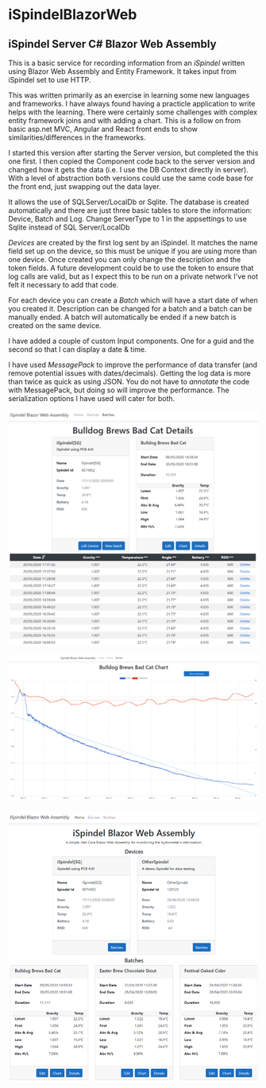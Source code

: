# iSpindelBlazorWeb
## iSpindel Server C# Blazor Web Assembly

This is a basic service for recording information from an *iSpindel* written using Blazor Web Assembly and Entity Framework.
It takes input from iSpindel set to use HTTP.

This was written primarily as an exercise in learning some new languages and frameworks.
I have always found having a practicle application to write helps with the learning.
There were certainly some challenges with complex entity framework joins and with adding a chart.
This is a follow on from basic asp.net MVC, Angular and React front ends to show similarities/differences in the frameworks.

I started this version after starting the Server version, but completed the this one first.
I then copied the Component code back to the server version and changed how it gets the data (i.e. I use the DB Context directly in server).
With a level of abstraction both versions could use the same code base for the front end, just swapping out the data layer.

It allows the use of SQLServer/LocalDb or Sqlite.
The database is created automatically and there are just three basic tables to store the information: Device, Batch and Log.
Change ServerType to 1 in the appsettings to use Sqlite instead of SQL Server/LocalDb

*Devices* are created by the first log sent by an iSpindel.
It matches the name field set up on the device, so this must be unique if you are using more than one device.
Once created you can only change the description and the token fields.
A future development could be to use the token to ensure that log calls are valid,
but as I expect this to be run on a private network I've not felt it necessary to add that code.

For each device you can create a *Batch* which will have a start date of when you created it.
Description can be changed for a batch and a batch can be manually ended.
A batch will automatically be ended if a new batch is created on the same device.

I have added a couple of custom Input components. One for a guid and the second so that I can display a date & time.

I have used *MessagePack* to improve the performance of data transfer (and remove potential issues with dates/decimals).
Getting the log data is more than twice as quick as using JSON.
You do not have to *annotate* the code with MessagePack, but doing so will improve the performance.
The serialization options I have used will cater for both.

 ![Batch Detail Image](images/ExampleBatchDetail.png)
 
 ![Batch Detail Image](images/ExampleBatchChart.png)
 
 ![Home Page Image](images/ExampleHomePage.png)
